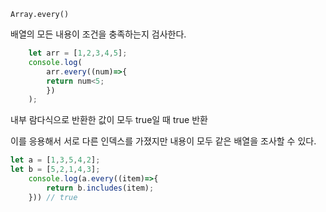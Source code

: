 `Array.every()`

배열의 모든 내용이 조건을 충족하는지 검사한다.
```js
    let arr = [1,2,3,4,5];
    console.log(
	    arr.every((num)=>{
	    return num<5;
	    })
    );
```

내부 람다식으로 반환한 값이 모두 true일 때 true 반환

이를 응용해서 서로 다른 인덱스를 가졌지만 내용이 모두 같은 배열을 조사할 수 있다.

```js
let a = [1,3,5,4,2];
let b = [5,2,1,4,3];
	console.log(a.every((item)=>{
		return b.includes(item);
	})) // true
```
